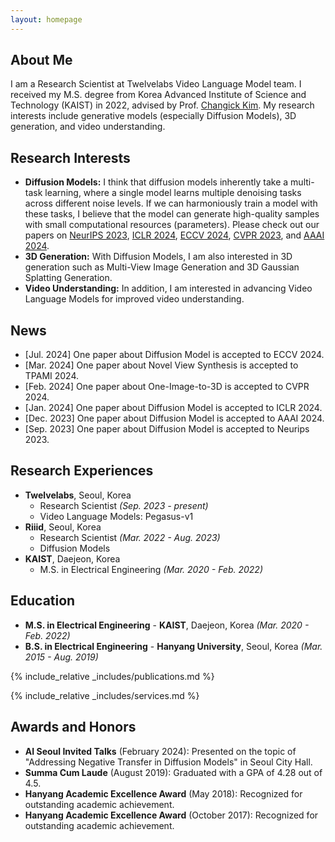 ```yaml
---
layout: homepage
---
```


## About Me

I am a Research Scientist at Twelvelabs Video Language Model team. I received my M.S. degree from Korea Advanced Institute of Science and Technology (KAIST) in 2022, advised by Prof. [Changick Kim](https://scholar.google.com/citations?user=ABH_2lcAAAAJ). 
My research interests include generative models (especially Diffusion Models), 3D generation, and video understanding.

## Research Interests

- **Diffusion Models:** I think that diffusion models inherently take a multi-task learning, where a single model learns multiple denoising tasks across different noise levels. If we can harmoniously train a model with these tasks, I believe that the model can generate high-quality samples with small computational resources (parameters). Please check out our papers on [NeurIPS 2023](https://arxiv.org/abs/2306.00354), [ICLR 2024](https://arxiv.org/abs/2310.07138), [ECCV 2024](https://arxiv.org/abs/2403.09176), [CVPR 2023](https://arxiv.org/abs/2212.05973), and [AAAI 2024](https://arxiv.org/abs/2306.04990).
- **3D Generation:** With Diffusion Models, I am also interested in 3D generation such as Multi-View Image Generation and 3D Gaussian Splatting Generation.
- **Video Understanding:** In addition, I am interested in advancing Video Language Models for improved video understanding.

## News

- [Jul. 2024] One paper about Diffusion Model is accepted to ECCV 2024.
- [Mar. 2024] One paper about Novel View Synthesis is accepted to TPAMI 2024.
- [Feb. 2024] One paper about One-Image-to-3D is accepted to CVPR 2024.
- [Jan. 2024] One paper about Diffusion Model is accepted to ICLR 2024.
- [Dec. 2023] One paper about Diffusion Model is accepted to AAAI 2024.
- [Sep. 2023] One paper about Diffusion Model is accepted to Neurips 2023.


## Research Experiences
- **Twelvelabs**, Seoul, Korea
  - Research Scientist *(Sep. 2023 - present)*
  - Video Language Models: Pegasus-v1
- **Riiid**, Seoul, Korea
  - Research Scientist *(Mar. 2022 - Aug. 2023)*
  - Diffusion Models
- **KAIST**, Daejeon, Korea
  - M.S. in Electrical Engineering *(Mar. 2020 - Feb. 2022)*

## Education
- **M.S. in Electrical Engineering** - **KAIST**, Daejeon, Korea
  *(Mar. 2020 - Feb. 2022)*
- **B.S. in Electrical Engineering** - **Hanyang University**, Seoul, Korea
  *(Mar. 2015 - Aug. 2019)*


{% include_relative _includes/publications.md %}

{% include_relative _includes/services.md %}


## Awards and Honors

- **AI Seoul Invited Talks** (February 2024): Presented on the topic of "Addressing Negative Transfer in Diffusion Models" in Seoul City Hall.
- **Summa Cum Laude** (August 2019): Graduated with a GPA of 4.28 out of 4.5.
- **Hanyang Academic Excellence Award** (May 2018): Recognized for outstanding academic achievement.
- **Hanyang Academic Excellence Award** (October 2017): Recognized for outstanding academic achievement.